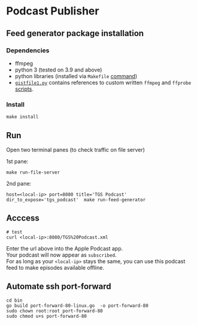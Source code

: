 # Podcast Publisher


## Feed generator package installation

### Dependencies

* ffmpeg
* python 3 (tested on 3.9 and above)
* python libraries (installed via `Makefile` [command](https://github.com/diepfote/local-podcast-publisher/blob/35964a5faf979fdfcac88453f497b230c0535fee/Makefile#L19))
* [`gistfile1.py`](https://github.com/diepfote/local-podcast-publisher/blob/e39278cdb17020d1dc616537316289ad45fd4563/gistfile1.py) contains references to custom written `ffmpeg` and `ffprobe`
[scripts](https://github.com/diepfote/scripts/tree/8611a9d9a6cf6b29d47b5175d1ae594f36991651/bin).

### Install

```
make install
```


## Run

Open two terminal panes (to check traffic on file server)

1st pane:
```
make run-file-server
```

2nd pane:
```
host=<local-ip> port=8080 title='TGS Podcast' dir_to_expose='tgs_podcast'  make run-feed-generator
```

## Acccess

```
# test
curl <local-ip>:8080/TGS%20Podcast.xml
```

Enter the url above into the Apple Podcast app.  
Your podcast will now appear as `subscribed`.  
For as long as your `<local-ip>` stays the same,
you can use this podcast feed to make episodes
available offline.


## Automate ssh port-forward

```text
cd bin
go build port-forward-80-linux.go  -o port-forward-80
sudo chown root:root port-forward-80
sudo chmod u+s port-forward-80
```


